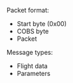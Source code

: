 Packet format: 

- Start byte (0x00)
- COBS byte
- Packet

Message types:
- Flight data
- Parameters
